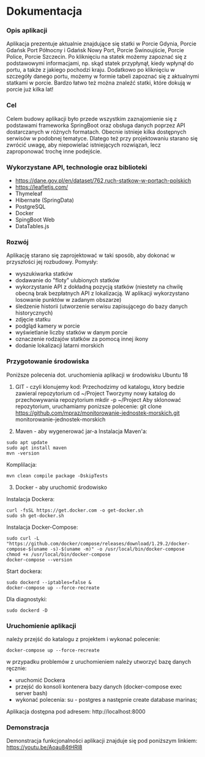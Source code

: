 # Dokumentacja

### Opis aplikacji

Aplikacja prezentuje aktualnie znajdujące się statki w Porcie Gdynia, Porcie Gdańsk Port Północny i Gdańsk Nowy Port, Porcie Świnoujście, Porcie Police, Porcie Szczecin.
Po kliknięciu na statek możemy zapoznać się z podstawowymi informacjami, np. skąd statek przypłynął, kiedy wpłynął do portu, a także z jakiego pochodzi kraju.
Dodatkowo po kliknięciu w szczegóły danego portu, możemy w formie tabeli zapoznać się z aktualnymi statkami w porcie. Bardzo łatwo też można znaleźć statki, które dokują w porcie już kilka lat!

### Cel

Celem budowy aplikacji było przede wszystkim zaznajomienie się z podstawami frameworka SpringBoot oraz obsługa danych poprzez API dostarczanych w różnych formatach.
Obecnie istnieje kilka dostępnych serwisów w podobnej tematyce. Dlatego też przy projektowaniu starano się zwrócić uwagę, aby niepowielać istniejących rozwiązań, lecz zaproponować trochę inne podejście.
### Wykorzystane API, technologie oraz biblioteki

* https://dane.gov.pl/en/dataset/762,ruch-statkow-w-portach-polskich
* https://leafletjs.com/
* Thymeleaf
* Hibernate (SpringData)
* PostgreSQL
* Docker
* SpingBoot Web
* DataTables.js

### Rozwój
Aplikację starano się zaprojektować w taki sposób, aby dokonać w przyszłości jej rozbudowy.
Pomysły:
* wyszukiwarka statków
* dodawanie do "floty" ulubionych statków
* wykorzystanie API z dokładną pozycją statków (niestety na chwilę obecną brak bezpłatnych API z lokalizacją. W aplikacji wykorzystano losowanie punktów w zadanym obszarze)
* śledzenie historii (utworzenie serwisu zapisującego do bazy danych historycznych)
* zdjęcie statku
* podgląd kamery w porcie
* wyświetlanie liczby statków w danym porcie
* oznaczenie rodzajów statków za pomocą innej ikony
* dodanie lokalizacji latarni morskich

### Przygotowanie środowiska
Poniższe polecenia dot. uruchomienia aplikacji w środowisku Ubuntu 18

1. GIT - czyli klonujemy kod:
Przechodzimy od katalogu, ktory bedzie zawieral repozytorium
cd ~/Project
Tworzymy nowy katalog do przechowywania repozytorium
mkdir -p ~/Project
Aby sklonować repozytorium, uruchamiamy ponizsze polecenie:
git clone https://github.com/mpraz/monitorowanie-jednostek-morskich.git monitorowanie-jednostek-morskich

2. Maven - aby wygenerować jar-a
Instalacja Maven'a:
```
sudo apt update
sudo apt install maven
mvn -version
```
Komplilacja:
```
mvn clean compile package -DskipTests
```
3. Docker - aby uruchomić środowisko

Instalacja Dockera:
```
curl -fsSL https://get.docker.com -o get-docker.sh
sudo sh get-docker.sh
```

Instalacja Docker-Compose:
```
sudo curl -L "https://github.com/docker/compose/releases/download/1.29.2/docker-compose-$(uname -s)-$(uname -m)" -o /usr/local/bin/docker-compose
chmod +x /usr/local/bin/docker-compose
docker-compose --version
```
Start dockera:
```
sudo dockerd --iptables=false &
docker-compose up --force-recreate
```
Dla diagnostyki:
```
sudo dockerd -D
```

### Uruchomienie aplikacji
należy przejść do katalogu z projektem i wykonać polecenie:

```
docker-compose up --force-recreate
```
w przypadku problemów z uruchomieniem należy utworzyć bazę danych ręcznie:

- uruchomić Dockera 
- przejść do konsoli kontenera bazy danych (docker-compose exec server bash)
- wykonać polecenia:
su - postgres
a następnie
create database marinas;

Aplikacja dostępna pod adresem:
http://localhost:8000

### Demonstracja

Demonstracja funkcjonalności aplikacji znajduje się pod poniższym linkiem:
https://youtu.be/Aoau84tHRl8
